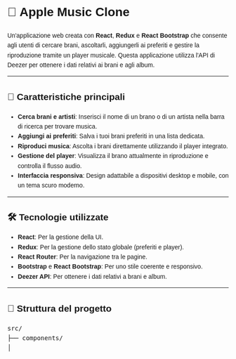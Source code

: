 <!DOCTYPE html>
<html lang="en">
<head>
  <meta charset="UTF-8">
  <meta name="viewport" content="width=device-width, initial-scale=1.0">
  <title>Apple Music Clone</title>
</head>
<body style="font-family: Arial, sans-serif; line-height: 1.6;">
  <h1>🎵 Apple Music Clone</h1>
  <p>
    Un'applicazione web creata con <strong>React</strong>, <strong>Redux</strong> e <strong>React Bootstrap</strong> 
    che consente agli utenti di cercare brani, ascoltarli, aggiungerli ai preferiti e gestire la riproduzione 
    tramite un player musicale. Questa applicazione utilizza l'API di Deezer per ottenere i dati relativi ai brani e agli album.
  </p>

  <hr>

  <h2>🚀 Caratteristiche principali</h2>
  <ul>
    <li><strong>Cerca brani e artisti</strong>: Inserisci il nome di un brano o di un artista nella barra di ricerca per trovare musica.</li>
    <li><strong>Aggiungi ai preferiti</strong>: Salva i tuoi brani preferiti in una lista dedicata.</li>
    <li><strong>Riproduci musica</strong>: Ascolta i brani direttamente utilizzando il player integrato.</li>
    <li><strong>Gestione del player</strong>: Visualizza il brano attualmente in riproduzione e controlla il flusso audio.</li>
    <li><strong>Interfaccia responsiva</strong>: Design adattabile a dispositivi desktop e mobile, con un tema scuro moderno.</li>
  </ul>

  <hr>

  <h2>🛠️ Tecnologie utilizzate</h2>
  <ul>
    <li><strong>React</strong>: Per la gestione della UI.</li>
    <li><strong>Redux</strong>: Per la gestione dello stato globale (preferiti e player).</li>
    <li><strong>React Router</strong>: Per la navigazione tra le pagine.</li>
    <li><strong>Bootstrap</strong> e <strong>React Bootstrap</strong>: Per uno stile coerente e responsivo.</li>
    <li><strong>Deezer API</strong>: Per ottenere i dati relativi a brani e album.</li>
  </ul>

  <hr>

  <h2>📂 Struttura del progetto</h2>
  <pre>
src/
├── components/
│  
